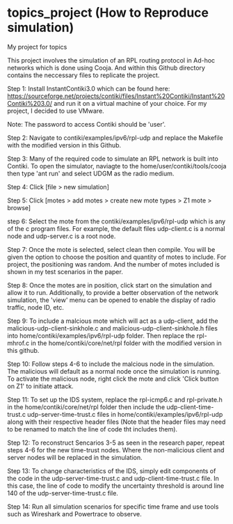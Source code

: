 # topics_project (How to Reproduce simulation)
My project for topics 

This project involves the simulation of an RPL routing protocol in Ad-hoc networks which is done using Cooja. And within this Github directory contains the neccessary files to replicate the project. 

Step 1: Install InstantContiki3.0 which can be found here: https://sourceforge.net/projects/contiki/files/Instant%20Contiki/Instant%20Contiki%203.0/ and run it on a virtual machine of your choice. For my project, I decided to use VMware. 

Note: The password to access Contiki should be 'user'.

Step 2: Navigate to contiki/examples/ipv6/rpl-udp and replace the Makefile with the modified version in this Github. 

Step 3: Many of the required code to simulate an RPL network is built into Contiki. To open the simulator, naviagte to the home/user/contiki/tools/cooja then type 'ant run' and select UDGM as the radio medium.

Step 4: Click [file > new simulation] 

Step 5: Click [motes > add motes > create new mote types > Z1 mote > browse]

step 6: Select the mote from the contiki/examples/ipv6/rpl-udp which is any of the c program files. For example, the default files udp-client.c is a normal node and udp-server.c is a root node.

Step 7: Once the mote is selected, select clean then compile. You will be given the option to choose the position and quantity of motes to include. For project, the positioning was random. And the number of motes included is shown in my test scenarios in the paper. 

Step 8: Once the motes are in position, click start on the simulation and allow it to run. Additionally, to provide a better observation of the network simulation, the 'view' menu can be opened to enable the display of radio traffic, node ID, etc.

Step 9: To include a malcious mote which will act as a udp-client, add the malicious-udp-client-sinkhole.c and malicious-udp-client-sinkhole.h files into home/contiki/examples/ipv6/rpl-udp folder. Then replace the rpl-mhrof.c in the home/contiki/core/net/rpl folder with the modified version in this github.

Step 10: Follow steps 4-6 to include the malcious node in the simulation. The malicious will default as a normal node once the simulation is running. To activate the malicious node, right click the mote and click 'Click button on Z1' to initiate attack.

Step 11: To set up the IDS system, replace the rpl-icmp6.c and rpl-private.h in the home/contiki/core/net/rpl folder then include the udp-client-time-trust.c udp-server-time-trust.c files in home/contiki/examples/ipv6/rpl-udp along with their respective header files (Note that the header files may need to be renamed to match the line of code tht includes them).

Step 12: To reconstruct Sencarios 3-5 as seen in the research paper, repeat steps 4-6 for the new time-trust nodes. Where the non-malicious client and server nodes will be replaced in the simulation.

Step 13: To change characteristics of the IDS, simply edit components of the code in the udp-server-time-trust.c and udp-client-time-trust.c file. In this case, the line of code to modify the uncertainty threshold is around line 140 of the udp-server-time-trust.c file.

Step 14: Run all simulation scenarios for specific time frame and use tools such as Wireshark and Powertrace to observe.

